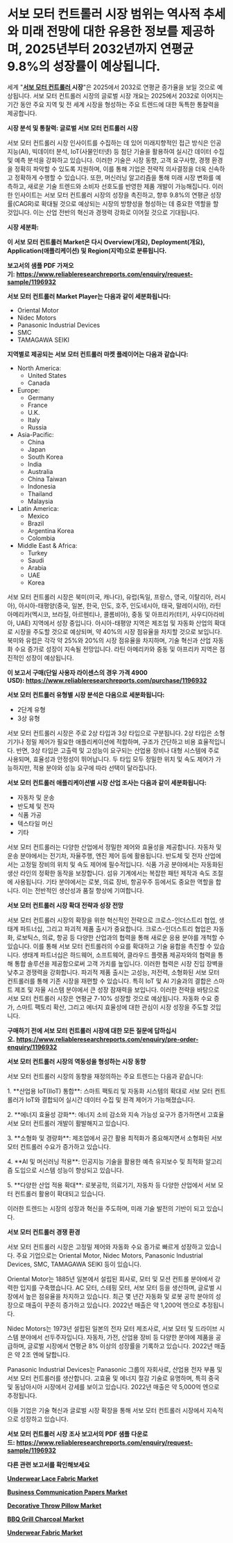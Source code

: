 <p><h1>서보 모터 컨트롤러 시장 범위는 역사적 추세와 미래 전망에 대한 유용한 정보를 제공하며, 2025년부터 2032년까지 연평균 9.8%의 성장률이 예상됩니다.</h1></p><p>세계 "<strong><a href="https://www.reliableresearchreports.com/servo-motor-controller-r1196932?utm_campaign=106&utm_medium=8&utm_source=Github&utm_content=ia&utm_term=26012025&utm_id=servo-motor-controller">서보 모터 컨트롤러&nbsp;</a></strong><strong>시장</strong>"은 2025에서 2032로 연평균 증가율을 보일 것으로 예상됩니다. 서보 모터 컨트롤러 시장의 글로벌 시장 개요는 2025에서 2032로 이어지는 기간 동안 주요 지역 및 전 세계 시장을 형성하는 주요 트렌드에 대한 독특한 통찰력을 제공합니다.</p>
<p><strong>시장 분석 및 통찰력: 글로벌 서보 모터 컨트롤러 시장</strong></p>
<p><p>서보 모터 컨트롤러 시장 인사이트를 수집하는 데 있어 미래지향적인 접근 방식은 인공지능(AI), 빅데이터 분석, IoT(사물인터넷) 등 첨단 기술을 활용하여 실시간 데이터 수집 및 예측 분석을 강화하고 있습니다. 이러한 기술은 시장 동향, 고객 요구사항, 경쟁 환경을 정확히 파악할 수 있도록 지원하며, 이를 통해 기업은 전략적 의사결정을 더욱 신속하고 정확하게 수행할 수 있습니다. 또한, 머신러닝 알고리즘을 통해 미래 시장 변화를 예측하고, 새로운 기술 트렌드와 소비자 선호도를 반영한 제품 개발이 가능해집니다. 이러한 인사이트는 서보 모터 컨트롤러 시장의 성장을 촉진하고, 향후 9.8%의 연평균 성장률(CAGR)로 확대될 것으로 예상되는 시장의 방향성을 형성하는 데 중요한 역할을 할 것입니다. 이는 산업 전반의 혁신과 경쟁력 강화로 이어질 것으로 기대됩니다.</p><a href="%7CAUTHORITHY_DOMAIN_URL%7C?utm_campaign=106&utm_medium=8&utm_source=Github&utm_content=ia&utm_term=26012025&utm_id=servo-motor-controller"></a></p>
<p><strong>시장 세분화:</strong></p>
<p><strong>이 서보 모터 컨트롤러 Market은 다시 Overview(개요), Deployment(개요), Application(애플리케이션) 및 Region(지역)으로 분류됩니다.</strong></p>
<p><strong>보고서의 샘플 PDF 가져오기:&nbsp;<a href="https://www.reliableresearchreports.com/enquiry/request-sample/1196932?utm_campaign=106&utm_medium=8&utm_source=Github&utm_content=ia&utm_term=26012025&utm_id=servo-motor-controller">https://www.reliableresearchreports.com/enquiry/request-sample/1196932</a></strong><strong></strong></p>
<p><strong>서보 모터 컨트롤러 Market Player는 다음과 같이 세분화됩니다:</strong></p>
<p><ul><li>Oriental Motor</li><li>Nidec Motors</li><li>Panasonic Industrial Devices</li><li>SMC</li><li>TAMAGAWA SEIKI</li></ul></p>
<p><strong>지역별로 제공되는 서보 모터 컨트롤러 마켓 플레이어는 다음과 같습니다:</strong></p>
<p><ul>
    <li>
        North America:
        <ul>
            <li>United States</li>
            <li>Canada</li>
        </ul>
    </li>
    <li>
        Europe:
        <ul>
            <li>Germany</li>
            <li>France</li>
            <li>U.K.</li>
            <li>Italy</li>
            <li>Russia</li>
        </ul>
    </li>
    <li>
        Asia-Pacific:
        <ul>
            <li>China</li>
            <li>Japan</li>
            <li>South Korea</li>
            <li>India</li>
            <li>Australia</li>
            <li>China Taiwan</li>
            <li>Indonesia</li>
            <li>Thailand</li>
            <li>Malaysia</li>
        </ul>
    </li>
    <li>
        Latin America:
        <ul>
            <li>Mexico</li>
            <li>Brazil</li>
            <li>Argentina Korea</li>
            <li>Colombia</li>
        </ul>
    </li>
    <li>
        Middle East & Africa:
        <ul>
            <li>Turkey</li>
            <li>Saudi</li>
            <li>Arabia</li>
            <li>UAE</li>
            <li>Korea</li>
        </ul>
    </li>
    </ul></p>
<p><p>서보 모터 컨트롤러 시장은 북미(미국, 캐나다), 유럽(독일, 프랑스, 영국, 이탈리아, 러시아), 아시아-태평양(중국, 일본, 한국, 인도, 호주, 인도네시아, 태국, 말레이시아), 라틴 아메리카(멕시코, 브라질, 아르헨티나, 콜롬비아), 중동 및 아프리카(터키, 사우디아라비아, UAE) 지역에서 성장 중입니다. 아시아-태평양 지역은 제조업 및 자동화 산업의 확대로 시장을 주도할 것으로 예상되며, 약 40%의 시장 점유율을 차지할 것으로 보입니다. 북미와 유럽은 각각 약 25%와 20%의 시장 점유율을 차지하며, 기술 혁신과 산업 자동화 수요 증가로 성장이 지속될 전망입니다. 라틴 아메리카와 중동 및 아프리카 지역은 점진적인 성장이 예상됩니다.</p></p>
<p><strong>이 보고서 구매(단일 사용자 라이센스의 경우 가격 4900 USD):&nbsp;<a href="https://www.reliableresearchreports.com/purchase/1196932?utm_campaign=106&utm_medium=8&utm_source=Github&utm_content=ia&utm_term=26012025&utm_id=servo-motor-controller">https://www.reliableresearchreports.com/purchase/1196932</a></strong></p>
<p><strong>서보 모터 컨트롤러 유형별 시장 분석은 다음으로 세분화됩니다:</strong></p>
<p><ul><li>2단계 유형</li><li>3상 유형</li></ul></p>
<p><p>서보 모터 컨트롤러 시장은 주로 2상 타입과 3상 타입으로 구분됩니다. 2상 타입은 소형 기기나 정밀 제어가 필요한 애플리케이션에 적합하며, 구조가 간단하고 비용 효율적입니다. 반면, 3상 타입은 고출력 및 고성능이 요구되는 산업용 장비나 대형 시스템에 주로 사용되며, 효율성과 안정성이 뛰어납니다. 두 타입 모두 정밀한 위치 및 속도 제어가 가능하지만, 적용 분야와 성능 요구에 따라 선택이 달라집니다.</p></p>
<p><strong>서보 모터 컨트롤러 애플리케이션별 시장 산업 조사는 다음과 같이 세분화됩니다:</strong></p>
<p><ul><li>자동차 및 운송</li><li>반도체 및 전자</li><li>식품 가공</li><li>텍스타일 머신</li><li>기타</li></ul></p>
<p><p>서보 모터 컨트롤러는 다양한 산업에서 정밀한 제어와 효율성을 제공합니다. 자동차 및 운송 분야에서는 전기차, 자율주행, 엔진 제어 등에 활용됩니다. 반도체 및 전자 산업에서는 고정밀 장비의 위치 및 속도 제어에 필수적입니다. 식품 가공 분야에서는 자동화된 생산 라인의 정확한 동작을 보장합니다. 섬유 기계에서는 복잡한 패턴 제작과 속도 조절에 사용됩니다. 기타 분야에서는 로봇, 의료 장비, 항공우주 등에서도 중요한 역할을 합니다. 이는 전반적인 생산성과 품질 향상에 기여합니다.</p></p>
<p><strong>서보 모터 컨트롤러 시장 확대 전략과 성장 전망</strong></p>
<p><p>서보 모터 컨트롤러 시장의 확장을 위한 혁신적인 전략으로 크로스-인더스트리 협업, 생태계 파트너십, 그리고 파괴적 제품 출시가 중요합니다. 크로스-인더스트리 협업은 자동화, 로보틱스, 의료, 항공 등 다양한 산업과의 협력을 통해 새로운 응용 분야를 개척할 수 있습니다. 이를 통해 서보 모터 컨트롤러의 수요를 확대하고 기술 융합을 촉진할 수 있습니다. 생태계 파트너십은 하드웨어, 소프트웨어, 클라우드 플랫폼 제공자와의 협력을 통해 통합 솔루션을 제공함으로써 고객 가치를 높입니다. 이러한 협력은 시장 진입 장벽을 낮추고 경쟁력을 강화합니다. 파괴적 제품 출시는 고성능, 저전력, 소형화된 서보 모터 컨트롤러를 통해 기존 시장을 재편할 수 있습니다. 특히 IoT 및 AI 기술과의 결합은 스마트 제조 및 자율 시스템 분야에서 큰 성장 잠재력을 보입니다. 이러한 전략을 바탕으로 서보 모터 컨트롤러 시장은 연평균 7-10% 성장할 것으로 예상됩니다. 자동화 수요 증가, 스마트 팩토리 확산, 그리고 에너지 효율성에 대한 관심이 시장 성장을 주도할 것입니다.</p></p>
<p><strong>구매하기 전에 서보 모터 컨트롤러 시장에 대한 모든 질문에 답하십시오.&nbsp;<a href="https://www.reliableresearchreports.com/enquiry/pre-order-enquiry/1196932?utm_campaign=106&utm_medium=8&utm_source=Github&utm_content=ia&utm_term=26012025&utm_id=servo-motor-controller">https://www.reliableresearchreports.com/enquiry/pre-order-enquiry/1196932</a></strong><strong></strong></p>
<p><strong>서보 모터 컨트롤러 시장의 역동성을 형성하는 시장 동향</strong></p>
<p><p>서보 모터 컨트롤러 시장의 동향을 재정의하는 주요 트렌드는 다음과 같습니다:</p><p>1. **산업용 IoT(IIoT) 통합**: 스마트 팩토리 및 자동화 시스템의 확대로 서보 모터 컨트롤러가 IoT와 결합되어 실시간 데이터 수집 및 원격 제어가 가능해졌습니다.</p><p>2. **에너지 효율성 강화**: 에너지 소비 감소와 지속 가능성 요구가 증가하면서 고효율 서보 모터 컨트롤러 개발이 활발해지고 있습니다.</p><p>3. **소형화 및 경량화**: 제조업에서 공간 활용 최적화가 중요해지면서 소형화된 서보 모터 컨트롤러 수요가 증가하고 있습니다.</p><p>4. **AI 및 머신러닝 적용**: 인공지능 기술을 활용한 예측 유지보수 및 최적화 알고리즘 도입으로 시스템 성능이 향상되고 있습니다.</p><p>5. **다양한 산업 적용 확대**: 로봇공학, 의료기기, 자동차 등 다양한 산업에서 서보 모터 컨트롤러 활용이 확대되고 있습니다.</p><p>이러한 트렌드는 시장의 성장과 혁신을 주도하며, 미래 기술 발전의 기반이 되고 있습니다.</p></p>
<p><strong>서보 모터 컨트롤러 경쟁 환경</strong></p>
<p><p>서보 모터 컨트롤러 시장은 고정밀 제어와 자동화 수요 증가로 빠르게 성장하고 있습니다. 주요 기업으로는 Oriental Motor, Nidec Motors, Panasonic Industrial Devices, SMC, TAMAGAWA SEIKI 등이 있습니다.</p><p>Oriental Motor는 1885년 일본에서 설립된 회사로, 모터 및 모션 컨트롤 분야에서 강력한 입지를 구축했습니다. AC 모터, 스테핑 모터, 서보 모터 등을 생산하며, 글로벌 시장에서 높은 점유율을 차지하고 있습니다. 최근 몇 년간 자동화 및 로봇 공학 분야의 성장으로 매출이 꾸준히 증가하고 있습니다. 2022년 매출은 약 1,200억 엔으로 추정됩니다.</p><p>Nidec Motors는 1973년 설립된 일본의 전자 모터 제조사로, 서보 모터 및 드라이브 시스템 분야에서 선두주자입니다. 자동차, 가전, 산업용 장비 등 다양한 분야에 제품을 공급하며, 글로벌 시장에서 연평균 8% 이상의 성장률을 기록하고 있습니다. 2022년 매출은 약 2조 엔에 달합니다.</p><p>Panasonic Industrial Devices는 Panasonic 그룹의 자회사로, 산업용 전자 부품 및 서보 모터 컨트롤러를 생산합니다. 고효율 및 에너지 절감 기술로 유명하며, 특히 중국 및 동남아시아 시장에서 강세를 보이고 있습니다. 2022년 매출은 약 5,000억 엔으로 추정됩니다.</p><p>이들 기업은 기술 혁신과 글로벌 시장 확장을 통해 서보 모터 컨트롤러 시장에서 지속적으로 성장하고 있습니다.</p></p>
<p><strong>서보 모터 컨트롤러 시장 조사 보고서의 PDF 샘플 다운로드:&nbsp;<a href="https://www.reliableresearchreports.com/enquiry/request-sample/1196932?utm_campaign=106&utm_medium=8&utm_source=Github&utm_content=ia&utm_term=26012025&utm_id=servo-motor-controller">https://www.reliableresearchreports.com/enquiry/request-sample/1196932</a></strong></p>
<p><strong></strong></p>
<p><strong></strong></p>
<p><strong></strong></p>
<p><strong></strong></p>
<p><strong>다른 관련 보고서를 확인해보세요</strong></p>
<p><strong><p><a href="https://github.com/abbislposival/Market-Research-Report-List-1/blob/main/underwear-lace-fabric-market.md?utm_campaign=106&utm_medium=8&utm_source=Github&utm_content=ia&utm_term=26012025&utm_id=servo-motor-controller">Underwear Lace Fabric Market</a></p><p><a href="https://github.com/tanekacalderon743/Market-Research-Report-List-1/blob/main/business-communication-papers-market.md?utm_campaign=106&utm_medium=8&utm_source=Github&utm_content=ia&utm_term=26012025&utm_id=servo-motor-controller">Business Communication Papers Market</a></p><p><a href="https://github.com/lvaill871987/Market-Research-Report-List-1/blob/main/decorative-throw-pillow-market.md?utm_campaign=106&utm_medium=8&utm_source=Github&utm_content=ia&utm_term=26012025&utm_id=servo-motor-controller">Decorative Throw Pillow Market</a></p><p><a href="https://github.com/stephaniwo144/Market-Research-Report-List-1/blob/main/bbq-grill-charcoal-market.md?utm_campaign=106&utm_medium=8&utm_source=Github&utm_content=ia&utm_term=26012025&utm_id=servo-motor-controller">BBQ Grill Charcoal Market</a></p><p><a href="https://github.com/ParvinKhatun77/Market-Research-Report-List-1/blob/main/underwear-fabric-market.md?utm_campaign=106&utm_medium=8&utm_source=Github&utm_content=ia&utm_term=26012025&utm_id=servo-motor-controller">Underwear Fabric Market</a></p></strong></p>